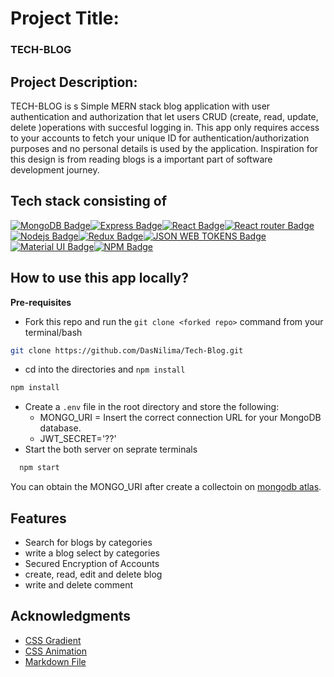 # Project Title: 

### TECH-BLOG

## Project Description:

TECH-BLOG is s Simple MERN stack blog application with user authentication and authorization that let users CRUD (create, read, update, delete )operations with succesful logging in. This app only requires access to your accounts to fetch your unique ID for authentication/authorization purposes and no personal details is used by the application. Inspiration for this design is from reading blogs is a important part of software development journey.


## Tech stack consisting of

[![MongoDB Badge](https://img.shields.io/badge/MongoDB-4EA94B?style=for-the-badge&labelColor=black&logo=mongodb&logoColor=darkgreen)](#)[![Express Badge](https://img.shields.io/badge/Express.js-000000?style=for-the-badge&labelColor=black&logo=express&logoColor=white)](#)[![React Badge](https://img.shields.io/badge/-React-61DBFB?style=for-the-badge&labelColor=black&logo=react&logoColor=61DBFB)](#)[![React router Badge](https://img.shields.io/badge/React_Router-CA4245?style=for-the-badge&logo=react-router&logoColor=white)](#)[![Nodejs Badge](https://img.shields.io/badge/-Nodejs-3C873A?style=for-the-badge&labelColor=black&logo=node.js&logoColor=3C873A)](#)[![Redux Badge](https://img.shields.io/badge/Redux-593D88?style=for-the-badge&logo=redux&logoColor=white)](#)[![JSON WEB TOKENS Badge](https://img.shields.io/badge/JWT-000000?style=for-the-badge&logo=JSON%20web%20tokens&logoColor=white)](#)[![Material UI Badge](https://img.shields.io/badge/Material%20UI-007FFF?style=for-the-badge&logo=mui&logoColor=white)](#)[![NPM Badge](https://img.shields.io/badge/npm-CB3837?style=for-the-badge&logo=npm&logoColor=white)](#)


## How to use this app locally?

**Pre-requisites**

-  Fork this repo and run the `git clone <forked repo>` command from your terminal/bash
 ```sh 
git clone https://github.com/DasNilima/Tech-Blog.git 
```
-  cd into the directories and `npm install`
  ```bash
  npm install
```
-   Create a `.env` file in the root directory and store the following:
    -  MONGO_URI = Insert the correct connection URL for your MongoDB database.
    -  JWT_SECRET='??'
-  Start the both server on seprate terminals

```bash
  npm start
```


You can obtain the MONGO_URI after create a collectoin on [mongodb atlas](https://www.mongodb.com/cloud/atlas).

## Features

- Search for blogs by categories
- write a blog select by categories
- Secured Encryption of Accounts
- create, read, edit and delete blog
- write and delete comment 


<!-- ACKNOWLEDGMENTS -->
## Acknowledgments

* [CSS Gradient](https://cssgradient.io/)
* [CSS Animation](https://www.w3schools.com/)
* [Markdown File](https://docs.github.com/)




